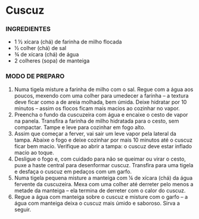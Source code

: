# Cuscuz
### INGREDIENTES
 - 1 ½ xícara (chá) de farinha de milho flocada
 - ½ colher (chá) de sal
 - ¾ de xícara (chá) de água
 - 2 colheres (sopa) de manteiga
### MODO DE PREPARO
 1. Numa tigela misture a farinha de milho com o sal. Regue com a água aos poucos, mexendo com uma colher para umedecer a farinha – a textura deve ficar como a de areia molhada, bem úmida. Deixe hidratar por 10 minutos – assim os flocos ficam mais macios ao cozinhar no vapor.
 2. Preencha o fundo da cuscuzeira com água e encaixe o cesto de vapor na panela. Transfira a farinha de milho hidratada para o cesto, sem compactar. Tampe e leve para cozinhar em fogo alto.
 3. Assim que começar a ferver, vai sair um leve vapor pela lateral da tampa. Abaixe o fogo e deixe cozinhar por mais 10 minutos até o cuscuz ficar bem macio. Verifique ao abrir a tampa: o cuscuz deve estar inflado macio ao toque.
 4. Desligue o fogo e, com cuidado para não se queimar ou virar o cesto, puxe a haste central para desenformar cuscuz. Transfira para uma tigela e desfaça o cuscuz em pedaços com um garfo.
 5. Numa tigela pequena misture a manteiga com ¼ de xícara (chá) da água fervente da cuscuzeira. Mexa com uma colher até derreter pelo menos a metade da manteiga – ela termina de derreter com o calor do cuscuz.
 6. Regue a água com manteiga sobre o cuscuz e misture com o garfo – a água com manteiga deixa o cuscuz mais úmido e saboroso. Sirva a seguir.